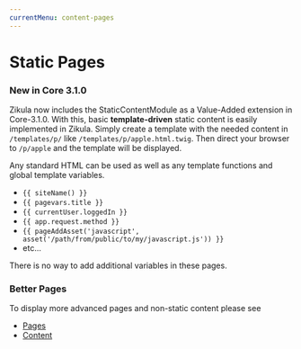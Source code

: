 ```yaml
---
currentMenu: content-pages
---
```

# Static Pages

### New in Core 3.1.0
Zikula now includes the StaticContentModule as a Value-Added extension in Core-3.1.0.
With this, basic **template-driven** static content is easily implemented in Zikula.
Simply create a template with the needed content in `/templates/p/` like `/templates/p/apple.html.twig`.
Then direct your browser to `/p/apple` and the template will be displayed.

Any standard HTML can be used as well as any template functions and global template variables. 
 - `{{ siteName() }}`
 - `{{ pagevars.title }}`
 - `{{ currentUser.loggedIn }}`
 - `{{ app.request.method }}`
 - `{{ pageAddAsset('javascript', asset('/path/from/public/to/my/javascript.js')) }}`
 - etc...

There is no way to add additional variables in these pages.

### Better Pages
To display more advanced pages and non-static content please see
 - [Pages](https://github.com/zikula-modules/Pages)
 - [Content](https://github.com/zikula-modules/Content)
